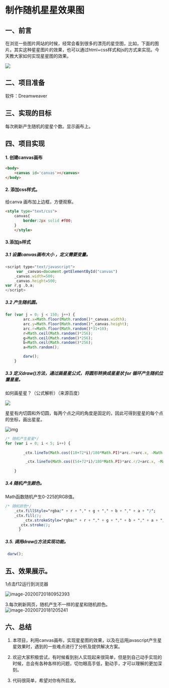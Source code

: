 # 制作随机星星效果图

## 一、前言

在浏览一些图片网站的时候，经常会看到很多的漂亮的星空图，比如，下面的图片。其实这种星星图片的效果，也可以通过html+css样式和js的方式来实现。今天教大家如何实现星星图的效果。

![](制作随机星星效果图.assets/背景的星星.jpg)

## 二、项目准备

软件：Dreamweaver

## 三、实现的目标

每次刷新产生随机的星星个数。显示画布上。

## 四、项目实现

#### 1. 创建canvas画布

```HTML
<body>
	<canvas id='canvas'></canvas>
</body>
```

#### 2. 添加css样式。

给canva 画布加上边框，方便观察。

```HTML
<style type="text/css">
	canvas{
		border:2px solid #f00;
	}
	</style>
```

#### 3.添加js样式

##### 3.1 设置canvas画布大小 ，定义需要变量。

```js
<script type="text/javascript">
	 var _canvas=document.getElementById("canvas")
	_canvas.width=500;
	_canvas.height=500;
var r,g ,b,a;
</script>
```

##### 3.2 产生随机圆。

```js
for (var j = 0; j < 150; j++) {
		arc.x=Math.floor(Math.random()*_canvas.width);
		arc.y=Math.floor(Math.random()*_canvas.height);
		arc.r=Math.floor(Math.random()*31+10);
		r=Math.ceil(Math.random()*256);
		g=Math.ceil(Math.random()*256);
		b=Math.ceil(Math.random()*256);
		a=Math.random();

		darw();
	}
```



##### 3.3 定义draw()方法，通过画星星公式，将圆形转换成星星状 for 循环产生随机位置星星。

如何画星星？（公式解析）（来源百度）



![](制作随机星星效果图.assets/1598758-20190924171004969-1709808752.png)

​    星星有内切圆和外切圆，每两个点之间的角度是固定的，因此可得到星星的每个点的坐标，画出星星。

![img](制作随机星星效果图.assets/1598758-20190924172231946-1229393994.png)



```js
/* 随机产生星星*/
for (var i = 0; i < 5; i++) {
		
		_ctx.lineTo(Math.cos((18+72*i)/180*Math.PI)*arc.r+arc.x, -Math.sin((18+72*i)/180*Math.PI)*arc.r+arc.y);

         _ctx.lineTo(Math.cos((54+72*i)/180*Math.PI)*arc.r/2+arc.x, -Math.sin((54+72*i)/180*Math.PI)*arc.r/2+arc.y);
     
	}
```

##### 3.4 随机产生颜色。 

Math函数随机产生0-225的RGB值。

```css
/* 随机颜色*/ 
    _ctx.fillStyle="rgba(" + r + "," + g + "," + b + "," + a + ")"; 
    _ctx.fill();
        _ctx.strokeStyle="rgba(" + r + "," + g + "," + b + "," + a + ")";
      _ctx.stroke();
      }
```

##### 3.5. 调用draw()方法实现功能。

```js
 darw();
```



## 五、效果展示。

1点击f12运行到浏览器

![image-20200720180952393](制作随机星星效果图.assets/image-20200720180952393.png)

3.每次刷新网页，随机产生不一样的星星和随机颜色。![image-20200720181205241](制作随机星星效果图.assets/image-20200720181205241.png)

## 六、总结

1. 本项目，利用canvas画布，实现星星图的效果，以及在运用javascript产生星星效果时，遇到的一些难点进行了分析及提供解决方案。

2. 欢迎大家积极尝试，有时候看到别人实现起来很简单，但是到自己动手实现的时候，总会有各种各样的问题，切勿眼高手低，勤动手，才可以理解的更加深刻。

3. 代码很简单，希望对你有所启发。